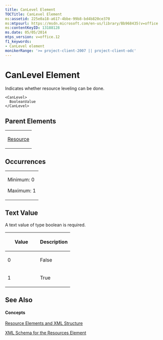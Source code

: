 ```yaml
---
title: CanLevel Element
TOCTitle: CanLevel Element
ms:assetid: 225e0a18-a617-4bbe-99b8-bd4b820ce370
ms:mtpsurl: https://msdn.microsoft.com/en-us/library/Bb968435(v=office.12)
ms:contentKeyID: 13188128
ms.date: 05/05/2014
mtps_version: v=office.12
f1_keywords:
- CanLevel element
monikerRange: '>= project-client-2007 || project-client-odc'
---
```


# CanLevel Element




Indicates whether resource leveling can be done.

    <CanLevel>
      BooleanValue
    </CanLevel>

## Parent Elements

<table>
<colgroup>
<col style="width: 100%" />
</colgroup>
<tbody>
<tr class="odd">
<td><p><a href="bb968715(v=office.12).md">Resource</a></p></td>
</tr>
</tbody>
</table>

## Occurrences

<table>
<colgroup>
<col style="width: 100%" />
</colgroup>
<tbody>
<tr class="odd">
<td><p>Minimum: 0</p>
<p>Maximum: 1</p></td>
</tr>
</tbody>
</table>

## Text Value

A text value of type boolean is required.

<table>
<colgroup>
<col style="width: 50%" />
<col style="width: 50%" />
</colgroup>
<thead>
<tr class="header">
<th><p>Value</p></th>
<th><p>Description</p></th>
</tr>
</thead>
<tbody>
<tr class="odd">
<td><p>0</p></td>
<td><p>False</p></td>
</tr>
<tr class="even">
<td><p>1</p></td>
<td><p>True</p></td>
</tr>
</tbody>
</table>

## See Also

#### Concepts

[Resource Elements and XML Structure](resource-elements-and-xml-structure.md)

[XML Schema for the Resources Element](xml-schema-for-the-resources-element.md)

